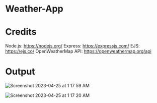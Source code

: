 # Weather-App

# Credits
Node.js: https://nodejs.org/
Express: https://expressjs.com/
EJS: https://ejs.co/
OpenWeatherMap API: https://openweathermap.org/api

# Output

![Screenshot 2023-04-25 at 1 17 59 AM](https://user-images.githubusercontent.com/80082945/234100577-876fe325-371c-4866-a382-20b52b24dd3e.png)


![Screenshot 2023-04-25 at 1 17 20 AM](https://user-images.githubusercontent.com/80082945/234100400-b1a22c80-21d5-4de4-9a3b-59cf0315ef16.png)
